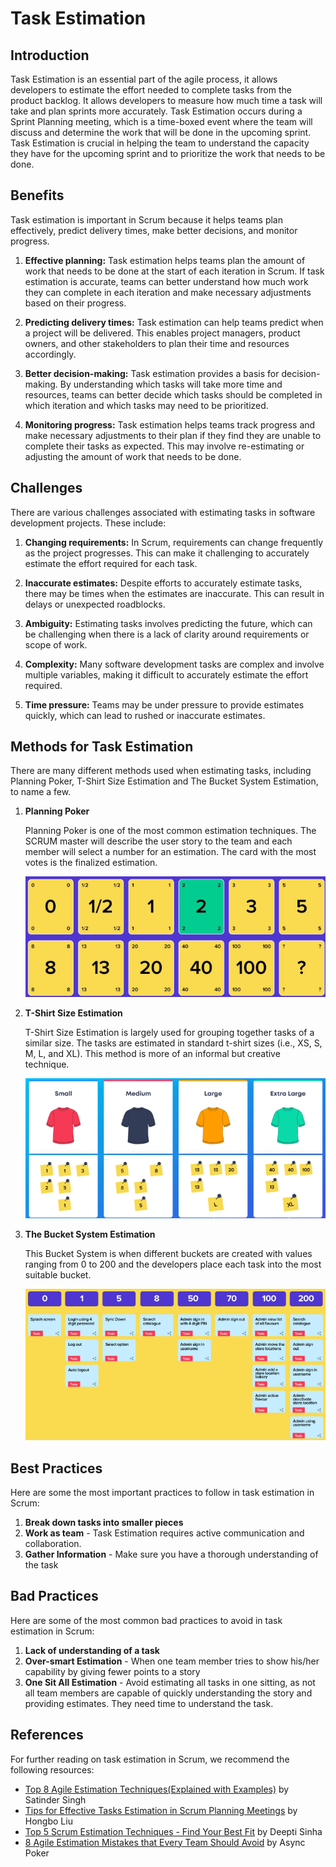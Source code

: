 # Task Estimation
## Introduction 
Task Estimation is an essential part of the agile process, it allows developers to estimate the effort needed to complete tasks from the product backlog. It allows developers to measure how much time a task will take and plan sprints more accurately. Task Estimation occurs during a Sprint Planning meeting, which is a time-boxed event where the team will discuss and determine the work that will be done in the upcoming sprint. Task Estimation is crucial in helping the team to understand the capacity they have for the upcoming sprint and to prioritize the work that needs to be done.


## Benefits
Task estimation is important in Scrum because it helps teams plan effectively, predict delivery times, make better decisions, and monitor progress.

1. <b>Effective planning:</b> Task estimation helps teams plan the amount of work that needs to be done at the start of each iteration in Scrum. If task estimation is accurate, teams can better understand how much work they can complete in each iteration and make necessary adjustments based on their progress.

2. <b>Predicting delivery times:</b> Task estimation can help teams predict when a project will be delivered. This enables project managers, product owners, and other stakeholders to plan their time and resources accordingly.

3. <b>Better decision-making:</b> Task estimation provides a basis for decision-making. By understanding which tasks will take more time and resources, teams can better decide which tasks should be completed in which iteration and which tasks may need to be prioritized.

4. <b>Monitoring progress:</b> Task estimation helps teams track progress and make necessary adjustments to their plan if they find they are unable to complete their tasks as expected. This may involve re-estimating or adjusting the amount of work that needs to be done.

## Challenges
There are various challenges associated with estimating tasks in software development projects. These include:
1. <b>Changing requirements:</b> In Scrum, requirements can change frequently as the project progresses. This can make it challenging to accurately estimate the effort required for each task.

2. <b>Inaccurate estimates:</b> Despite efforts to accurately estimate tasks, there may be times when the estimates are inaccurate. This can result in delays or unexpected roadblocks.

3. <b>Ambiguity:</b> Estimating tasks involves predicting the future, which can be challenging when there is a lack of clarity around requirements or scope of work.

4. <b>Complexity:</b> Many software development tasks are complex and involve multiple variables, making it difficult to accurately estimate the effort required.

5. <b>Time pressure:</b> Teams may be under pressure to provide estimates quickly, which can lead to rushed or inaccurate estimates.


## Methods for Task Estimation
There are many different methods used when estimating tasks, including Planning Poker, T-Shirt Size Estimation and The Bucket System Estimation, to name a few. 

1. <b>Planning Poker</b> 
    
    Planning Poker is one of the most common estimation techniques. The SCRUM master will describe the user story to the team and each member will select a number for an estimation. The card with the most votes is the finalized estimation. 

    ![Planning Poker Image](../images/planning_poker_estimation.png)

2. <b>T-Shirt Size Estimation</b>

    T-Shirt Size Estimation is largely used for grouping together tasks of a similar size. The tasks are estimated in standard t-shirt sizes (i.e., XS, S, M, L, and XL). This method is more of an informal but creative technique.

    ![T-Shirt Size Estimation Image](../images/t-shirt_size_estimation.png)

3. <b>The Bucket System Estimation</b>

    This Bucket System is when different buckets are created with values ranging from 0 to 200 and the developers place each task into the most suitable bucket. 

    ![The Bucket System Estimation Image](../images/bucket_system_estimation.png)

## Best Practices
Here are some the most important practices to follow in task estimation in Scrum:

1. <b>Break down tasks into smaller pieces</b>
2. <b>Work as team</b> - Task Estimation requires active communication and collaboration.
3. <b>Gather Information</b> - Make sure you have a thorough understanding of the task

## Bad Practices
Here are some of the most common bad practices to avoid in task estimation in Scrum:

1. <b>Lack of understanding of a task</b>
2. <b>Over-smart Estimation</b> - When one team member tries to show his/her capability by giving fewer points to a story 
3. <b>One Sit All Estimation</b> - Avoid estimating all tasks in one sitting, as not all team members are capable of quickly understanding the story and providing estimates. They need time to understand the task. 

## References
For further reading on task estimation in Scrum, we recommend the following resources:
- [Top 8 Agile Estimation Techniques(Explained with Examples)](https://www.netsolutions.com/insights/how-to-estimate-projects-in-agile/#what-is-estimation-in-agile) by Satinder Singh  
- [Tips for Effective Tasks Estimation in Scrum Planning Meetings](https://liuhongbo.medium.com/tips-for-effective-task-estimation-in-scrum-planning-meetings-c7a6af2c4966) by Hongbo Liu
- [Top 5 Scrum Estimation Techniques - Find Your Best Fit]( https://www.knowledgehut.com/blog/agile/top-5-scrum-estimation-techniques-find-your-best-fit) by Deepti Sinha
- [8 Agile Estimation Mistakes that Every Team Should Avoid](https://doasync.com/blog/8-agile-estimation-mistakes-to-avoid/) by Async Poker